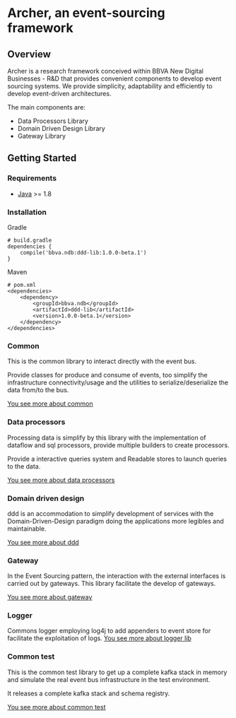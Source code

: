Archer, an event-sourcing framework
===================================

## Overview

Archer is a research framework conceived within BBVA New Digital Businesses - R&D that provides convenient components to develop event sourcing systems. We provide simplicity, adaptability and efficiently to develop event-driven architectures.


The main components are:

 * Data Processors Library
 * Domain Driven Design Library
 * Gateway Library
 


Getting Started
---------------

### Requirements

* [Java](https://www.java.com) >= 1.8

### Installation

Gradle
```text/plain
# build.gradle
dependencies {
	compile('bbva.ndb:ddd-lib:1.0.0-beta.1')
}
```

Maven
```text/plain
# pom.xml
<dependencies>
    <dependency>
        <groupId>bbva.ndb</groupId>
        <artifactId>ddd-lib</artifactId>
        <version>1.0.0-beta.1</version>
    </dependency>
</dependencies>
```


### Common

This is the common library to interact directly with the event bus. 

Provide classes for produce and consume of events, too  simplify the infrastructure connectivity/usage and the utilities to serialize/deserialize the data from/to the bus.

[You see more about common](archer-common-lib/README.md)

### Data processors

Processing data is simplify by this library with the implementation of dataflow and sql processors, provide multiple builders to create processors. 

Provide a interactive queries system and Readable stores to launch queries to the data.

[You see more about data processors](archer-data-processors-lib/README.md)

### Domain driven design

ddd is an accommodation to simplify development of services with the Domain-Driven-Design paradigm  doing the applications more legibles and maintainable.

[You see more about ddd](archer-ddd-lib/README.md)

### Gateway

In the Event Sourcing pattern, the interaction with the external interfaces is carried out by gateways. This library facilitate the develop of gateways.

[You see more about gateway](archer-gateway-lib/README.md)

### Logger

Commons logger employing log4j to add appenders to event store for facilitate the exploitation of logs.
[You see more about logger lib](archer-log-lib/README.md)
### Common test

This is the common test library to get up a complete kafka stack in memory and simulate the real event bus infrastructure in the test environment.

It releases a complete kafka stack and schema registry.

[You see more about common test](archer-common-test-lib/README.md)
